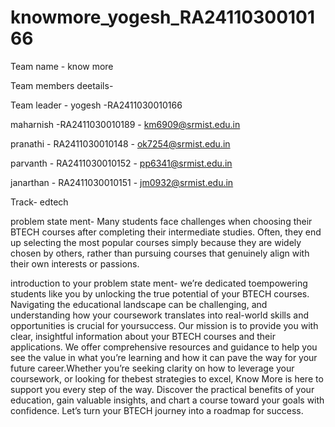 # knowmore_yogesh_RA2411030010166

Team name - know more

Team members deetails-

Team leader - yogesh -RA2411030010166

maharnish -RA2411030010189 - km6909@srmist.edu.in

pranathi - RA2411030010148 - ok7254@srmist.edu.in

parvanth - RA2411030010152 - pp6341@srmist.edu.in

janarthan - RA2411030010151 - jm0932@srmist.edu.in


Track- edtech

problem state ment-
Many students face challenges when choosing their BTECH courses after completing their
 intermediate studies. Often, they end up selecting the most popular courses simply because
 they are widely chosen by others, rather than pursuing courses that genuinely align with
 their own interests or passions.

introduction to your problem state ment-
we’re dedicated toempowering students like you by unlocking the true potential of your BTECH courses.
Navigating the educational landscape can be challenging, and understanding how your coursework translates into real-world skills and opportunities is crucial for yoursuccess. Our mission is to provide you with clear, insightful information about your BTECH courses and their applications. We offer comprehensive resources and guidance to help you see the value in what you’re learning and how it can pave the way for your future career.Whether you’re seeking clarity on how to leverage your coursework, or looking for thebest strategies to excel, Know More is here to support you every step of the way. Discover the practical benefits of your education, gain valuable insights, and chart a course toward your goals with confidence. Let’s turn your BTECH journey into a roadmap for success.

 







